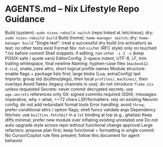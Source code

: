 # AGENTS.md – Nix Lifestyle Repo Guidance
Build (system): `sudo nixos-rebuild switch` (repo linked at /etc/nixos); dry: `sudo nixos-rebuild build`
Build (home): `home-manager switch`; dry: `home-manager build`
"Single test": treat a successful dry build (no activation) as test; no other tests exist
Format Nix: run `nixfmt` (RFC style) only on touched *.nix before commit
Shell snippets: if editing, run `shfmt -i 2 -s` (keep POSIX-safe / quote vars)
EditorConfig: 2-space indent, UTF-8, LF, trim trailing whitespace, final newline
Naming: hyphen-case files (`macbook12-0.nix`), snake_case attrs, short logical profile names
Module structure: enable flags + package lists first; large blobs (Lua, extraConfig) last
Imports: group std (builtins/pkgs), then local `profiles/`, `machines/`, then overlays
Avoid flakes (legacy channels in use); do not introduce `flake.nix` unless requested
Secrets: never commit decrypted secrets; use `age.secrets` references only
Git: signed commits required (SSH); messages: imperative, why > what, <=72 chars
LSP/formatters: rely on existing Neovim config; do not add redundant format tools
Error handling: avoid `throw`; prefer conditional attrs / option flags; shell funcs validate args
Dependency fetches: use `builtins.fetchGit` in a `let` binding at top (e.g., gitalias)
Keep diffs minimal; prefer new module over inflating existing unrelated one
Do not auto-upgrade style across repo without functional change approval
Large refactors: propose plan first; keep functional + formatting in single commit
No Cursor/Copilot rule files present; follow this document for agent behavior
